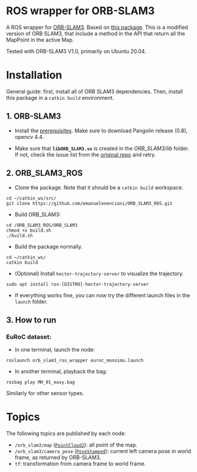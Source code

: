 # ROS wrapper for ORB-SLAM3

A ROS wrapper for [ORB-SLAM3](https://github.com/UZ-SLAMLab/ORB_SLAM3). Based on [this package](https://github.com/thien94/orb_slam_3_ros_wrapper). This is a modified version of ORB SLAM3, that include a method in the API that return all the MapPoint in the active Map.

Tested with ORB-SLAM3 V1.0, primarily on Ubuntu 20.04.

# Installation

General guide: first, install all of ORB SLAM3 dependencies. Then, install this package in a ```catkin build``` environment.

## 1. ORB-SLAM3

- Install the [prerequisites](https://github.com/UZ-SLAMLab/ORB_SLAM3#2-prerequisites). Make sure to download Pangolin release (0.8), opencv 4.4.

- Make sure that **`libORB_SLAM3.so`** is created in the *ORB_SLAM3/lib* folder. If not, check the issue list from the [original repo](https://github.com/UZ-SLAMLab/ORB_SLAM3/issues) and retry.

## 2. ORB_SLAM3_ROS

- Clone the package. Note that it should be a `catkin build` workspace.
```
cd ~/catkin_ws/src/
git clone https://github.com/emanuelenencioni/ORB_SLAM3_ROS.git
```
- Build ORB_SLAM3:
```
cd /ORB_SLAM3_ROS/ORB_SLAM3
chmod +x build.sh
./build.sh

```

- Build the package normally.
```
cd ~/catkin_ws/
catkin build
```

- (Optional) Install `hector-trajectory-server` to visualize the trajectory.
```
sudo apt install ros-[DISTRO]-hector-trajectory-server
```

- If everything works fine, you can now try the different launch files in the `launch` folder.

## 3. How to run

### EuRoC dataset:

- In one terminal, launch the node:
```
roslaunch orb_slam3_ros_wrapper euroc_monoimu.launch
```
- In another terminal, playback the bag:
```
rosbag play MH_01_easy.bag
```
Similarly for other sensor types.

# Topics
The following topics are published by each node:
- `/orb_slam3/map` ([`PointCloud2`](http://docs.ros.org/en/melodic/api/sensor_msgs/html/msg/PointCloud2.html)): all point of the map.
- `/orb_slam3/camera_pose` ([`PoseStamped`](http://docs.ros.org/en/melodic/api/geometry_msgs/html/msg/PoseStamped.html)): current left camera pose in world frame, as returned by ORB-SLAM3.
- `tf`: transformation from camera frame to world frame.

